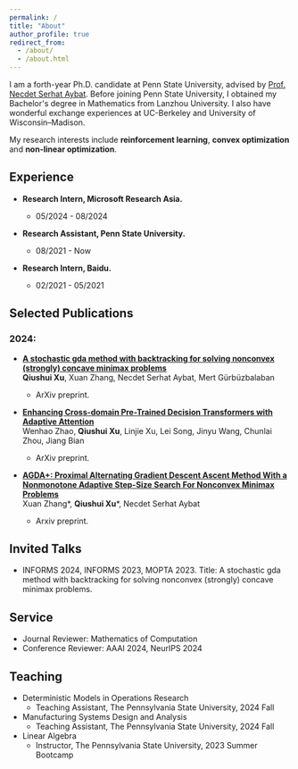 ```yaml
---
permalink: /
title: "About"
author_profile: true
redirect_from: 
  - /about/
  - /about.html
---
```


I am a forth-year Ph.D. candidate at Penn State University, advised by [Prof. Necdet Serhat Aybat](https://nsaybat.org/). Before joining Penn State University, I obtained my Bachelor's degree in Mathematics from Lanzhou University. I also have wonderful exchange experiences at UC-Berkeley and University of Wisconsin–Madison. 

My research interests include **reinforcement learning**, **convex optimization** and **non-linear optimization**.

## Experience
- **Research Intern, Microsoft Research Asia.** 
  - 05/2024 - 08/2024

- **Research Assistant, Penn State University.**
  - 08/2021 - Now

- **Research Intern, Baidu.**
  - 02/2021 - 05/2021

## Selected Publications

### 2024:

- [**A stochastic gda method with backtracking for solving nonconvex (strongly) concave minimax problems**](https://arxiv.org/pdf/2403.07806)  
**Qiushui Xu**, Xuan Zhang, Necdet Serhat Aybat, Mert Gürbüzbalaban
  - ArXiv preprint.

- [**Enhancing Cross-domain Pre-Trained Decision Transformers with Adaptive Attention**](https://arxiv.org/pdf/2409.06985)  
Wenhao Zhao, **Qiushui Xu**, Linjie Xu, Lei Song, Jinyu Wang, Chunlai Zhou, Jiang Bian
  - ArXiv preprint.

- [**AGDA+: Proximal Alternating Gradient Descent Ascent Method With a Nonmonotone Adaptive Step-Size Search For Nonconvex Minimax Problems**](https://arxiv.org/pdf/2406.14371)  
Xuan Zhang\*, **Qiushui Xu**\*, Necdet Serhat Aybat
  - Arxiv preprint.


## Invited Talks<a id="talks"></a>

- INFORMS 2024, INFORMS 2023, MOPTA 2023. Title: A stochastic gda method with backtracking for solving nonconvex (strongly) concave minimax problems.

## Service

- Journal Reviewer: Mathematics of Computation
- Conference Reviewer: AAAI 2024, NeurIPS 2024


## Teaching

- Deterministic Models in Operations Research
  - Teaching Assistant, The Pennsylvania State University, 2024 Fall
- Manufacturing Systems Design and Analysis
  - Teaching Assistant, The Pennsylvania State University, 2024 Fall
- Linear Algebra
  - Instructor, The Pennsylvania State University, 2023 Summer Bootcamp
